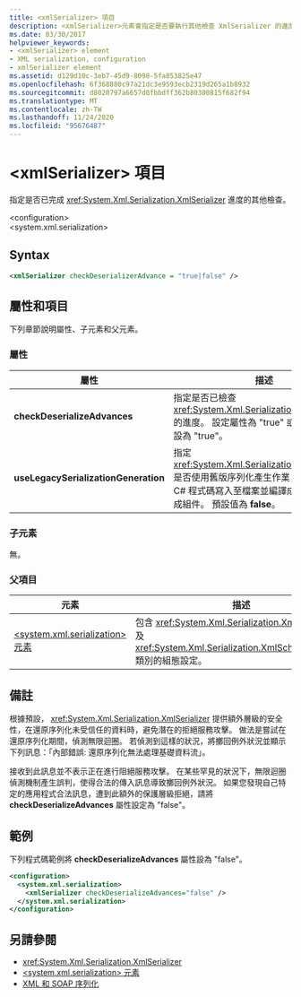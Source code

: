 ```yaml
---
title: <xmlSerializer> 項目
description: <xmlSerializer>元素會指定是否要執行其他檢查 XmlSerializer 的進度。
ms.date: 03/30/2017
helpviewer_keywords:
- <xmlSerializer> element
- XML serialization, configuration
- xmlSerializer element
ms.assetid: d129d10c-3eb7-45d9-8098-5fa853825e47
ms.openlocfilehash: 6f368880c97a21dc3e9593ecb2319d265a1b8932
ms.sourcegitcommit: d8020797a6657d0fbbdff362b80300815f682f94
ms.translationtype: MT
ms.contentlocale: zh-TW
ms.lasthandoff: 11/24/2020
ms.locfileid: "95676487"
---
```

# <a name="xmlserializer-element"></a>\<xmlSerializer> 項目

指定是否已完成 <xref:System.Xml.Serialization.XmlSerializer> 進度的其他檢查。  
  
 \<configuration>  
\<system.xml.serialization>  
  
## <a name="syntax"></a>Syntax  
  
```xml  
<xmlSerializer checkDeserializerAdvance = "true|false" />  
```  
  
## <a name="attributes-and-elements"></a>屬性和項目  

 下列章節說明屬性、子元素和父元素。  
  
### <a name="attributes"></a>屬性  
  
|屬性|描述|  
|---------------|-----------------|  
|**checkDeserializeAdvances**|指定是否已檢查 <xref:System.Xml.Serialization.XmlSerializer>的進度。 設定屬性為 "true" 或 "false"。 預設為 "true"。|  
|**useLegacySerializationGeneration**|指定 <xref:System.Xml.Serialization.XmlSerializer> 是否使用舊版序列化產生作業，此作業會將 C# 程式碼寫入至檔案並編譯成組件，藉此產成組件。 預設值為 **false**。|  
  
### <a name="child-elements"></a>子元素  

 無。  
  
### <a name="parent-elements"></a>父項目  
  
|元素|描述|  
|-------------|-----------------|  
|[\<system.xml.serialization> 元素](system-xml-serialization-element.md)|包含 <xref:System.Xml.Serialization.XmlSerializer> 及 <xref:System.Xml.Serialization.XmlSchemaImporter> 類別的組態設定。|  
  
## <a name="remarks"></a>備註  

 根據預設， <xref:System.Xml.Serialization.XmlSerializer> 提供額外層級的安全性，在還原序列化未受信任的資料時，避免潛在的拒絕服務攻擊。 做法是嘗試在還原序列化期間，偵測無限迴圈。 若偵測到這樣的狀況，將擲回例外狀況並顯示下列訊息：「內部錯誤: 還原序列化無法處理基礎資料流」。  
  
 接收到此訊息並不表示正在進行阻絕服務攻擊。 在某些罕見的狀況下，無限迴圈偵測機制產生誤判，使得合法的傳入訊息導致擲回例外狀況。 如果您發現自己特定的應用程式合法訊息，遭到此額外的保護層級拒絕，請將 **checkDeserializeAdvances** 屬性設定為 "false"。  
  
## <a name="example"></a>範例  

 下列程式碼範例將 **checkDeserializeAdvances** 屬性設為 "false"。  
  
```xml  
<configuration>  
  <system.xml.serialization>  
    <xmlSerializer checkDeserializeAdvances="false" />  
  </system.xml.serialization>  
</configuration>  
```  
  
## <a name="see-also"></a>另請參閱

- <xref:System.Xml.Serialization.XmlSerializer>
- [\<system.xml.serialization> 元素](system-xml-serialization-element.md)
- [XML 和 SOAP 序列化](xml-and-soap-serialization.md)
